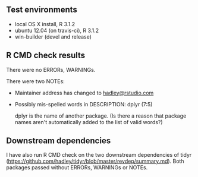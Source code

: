 ## Test environments
* local OS X install, R 3.1.2
* ubuntu 12.04 (on travis-ci), R 3.1.2
* win-builder (devel and release)

## R CMD check results
There were no ERRORs, WARNINGs.

There were two NOTEs:

  * Maintainer address has changed to <hadley@rstudio.com>

  * Possibly mis-spelled words in DESCRIPTION:  dplyr (7:5)

    dplyr is the name of another package.  (Is there a reason that package
    names aren't automatically added to the list of valid words?)

## Downstream dependencies
I have also run R CMD check on the two downstream dependencies of tidyr 
(https://github.com/hadley/tidyr/blob/master/revdep/summary.md). Both packages passed without ERRORs, WARNINGs or NOTEs.
